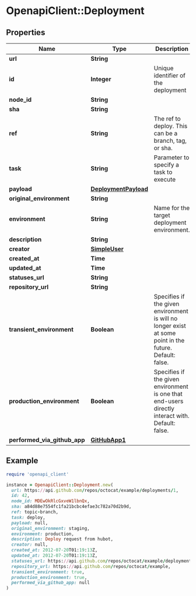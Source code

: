 # OpenapiClient::Deployment

## Properties

| Name | Type | Description | Notes |
| ---- | ---- | ----------- | ----- |
| **url** | **String** |  |  |
| **id** | **Integer** | Unique identifier of the deployment |  |
| **node_id** | **String** |  |  |
| **sha** | **String** |  |  |
| **ref** | **String** | The ref to deploy. This can be a branch, tag, or sha. |  |
| **task** | **String** | Parameter to specify a task to execute |  |
| **payload** | [**DeploymentPayload**](DeploymentPayload.md) |  |  |
| **original_environment** | **String** |  | [optional] |
| **environment** | **String** | Name for the target deployment environment. |  |
| **description** | **String** |  |  |
| **creator** | [**SimpleUser**](SimpleUser.md) |  |  |
| **created_at** | **Time** |  |  |
| **updated_at** | **Time** |  |  |
| **statuses_url** | **String** |  |  |
| **repository_url** | **String** |  |  |
| **transient_environment** | **Boolean** | Specifies if the given environment is will no longer exist at some point in the future. Default: false. | [optional] |
| **production_environment** | **Boolean** | Specifies if the given environment is one that end-users directly interact with. Default: false. | [optional] |
| **performed_via_github_app** | [**GitHubApp1**](GitHubApp1.md) |  | [optional] |

## Example

```ruby
require 'openapi_client'

instance = OpenapiClient::Deployment.new(
  url: https://api.github.com/repos/octocat/example/deployments/1,
  id: 42,
  node_id: MDEwOkRlcGxveW1lbnQx,
  sha: a84d88e7554fc1fa21bcbc4efae3c782a70d2b9d,
  ref: topic-branch,
  task: deploy,
  payload: null,
  original_environment: staging,
  environment: production,
  description: Deploy request from hubot,
  creator: null,
  created_at: 2012-07-20T01:19:13Z,
  updated_at: 2012-07-20T01:19:13Z,
  statuses_url: https://api.github.com/repos/octocat/example/deployments/1/statuses,
  repository_url: https://api.github.com/repos/octocat/example,
  transient_environment: true,
  production_environment: true,
  performed_via_github_app: null
)
```

